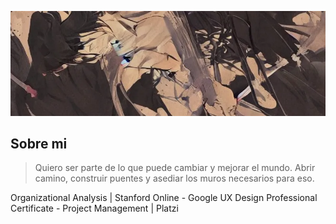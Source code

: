 ![Header](images/bk.webp)

## Sobre mi

> Quiero ser parte de lo que puede cambiar y mejorar el mundo. Abrir camino, construir puentes y asediar los muros necesarios para eso.

Organizational Analysis | Stanford Online - Google UX Design Professional Certificate - Project Management | Platzi

